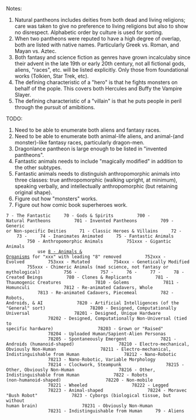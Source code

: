 Notes:

1. Natural pantheons includes deities from both dead and living religions; care was taken to give no preference to living religions but also
to show no disrespect. Alphabetic order by culture is used for sorting.
2. When two pantheons were reputed to have a high degree of overlap, both are listed with native names. Particularly Greek vs. Roman, and Mayan vs. Aztec.
3. Both fantasy and science fiction as genres have grown incalculaby since their advent in the late 19th or early 20th century, not all fictional gods, aliens, "races", etc. will be listed explicitly. Only those from foundational works (Tolkien, Star Trek, etc).
4. The defining characteristic of a "hero" is that he fights monsters on behalf of the pople. This covers both Hercules and Buffy the Vampire Slayer.
5. The defining characteristic of a "villain" is that he puts people in peril through the pursuit of amibitions.

TODO:

1. Need to be able to enumerate both aliens and fantasy races.
2. Need to be able to enumerate both animal-life aliens, and animal-(and monster)-like fantasy races, particularly dragon-men.
3. Dragonlance pantheon is large enough to be listed in "invented pantheons".
4. Fantastic animals needs to include "magically modified" in addition to the other subtypes.
5. Fantastic animals needs to distinguish anthropomorphic animals into three classes: true anthropomorphic (walking upright, at minimum), speaking verbally, and intellectually anthropomorphic (but retaining original shape).
6. Figure out how "monsters" works.
7. Figure out how comic book superheroes work.


<code>7 - The Fantastic
    70 - Gods & Spirits
        700 - Natural Pantheons
        701 - Invented Pantheons
        709 - Generic or Non-specific Deities
    71 - Classic Heroes & Villains
    72 - 
    73 - 
    74 - Inanimates Animated
    75 - Fantastic Animals
        750 - Anthropomorphic Animals
        751xxx - Gigantic Animals
            use [8 - Animals & Organisms](/codes/protag_antag/8.md) for "xxx" with leading "8" removed
        752xxx - Evolved
        753xxx - Mutated
        754xxx - Genetically Modified
        755xxx - Chimeric Animals (mad science, not fantasy or mythological)
        756 - 
        757 - 
    76 - 
    77 - 
    78 - Created Beings
        780 - Clones & Replicants
        781 - Thaumogenic Creatures
            7810 - Golems
            7811 - Homunculi
            7812 - Re-animated Cadavers, Whole
            7813 - Re-animated Cadavers, Piecemeal
        782 - Robots, Androids, & AI
            7820 - Artificial Intelligences (of the "General" sort)
                78200 - Designed, Computationally Universal
                78201 - Designed, Unique Hardware 
                78202 - Designed, Computationally Non-Universal (tied to specific hardware)
                78203 - Grown or "Raised"
                78204 - Uploaded Human/Sapient-Alien Personas
                78205 - Spontaneously Emergent
            7821 - Androids (humanoid-shaped)
                78210 - Electro-mechanical, Obviously Non-Human
                78211 - Electro-mechanical, Indistinguishable from Human
                78212 - Nano-Robotic
                78213 - Nano-Robotic, Variable Morphology
                78214 - Clockwork, Steampunk
                78215 - Other, Obviously Non-Human
                78216 - Other, Indistinguishable from Human
            7822 - Robots (non-humanoid-shaped)
                78220 - Non-mobile
                78221 - Wheeled
                78222 - Legged
                78223 - Animal-shaped
                78224 - Moravec "Bush Robot"
            7823 - Cyborgs (biological tissue, but without human brain)
                78231 - Obviously Non-Human
                78231 - Indistinguishable from Human
    79 - Aliens
</code>
